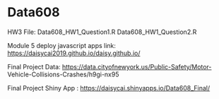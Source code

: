 # Data608

HW3 File: 
Data608_HW1_Question1.R
Data608_HW1_Question2.R

Module 5 deploy javascript apps link:
https://daisycai2019.github.io/daisy.github.io/


Final Project Data:
https://data.cityofnewyork.us/Public-Safety/Motor- Vehicle-Collisions-Crashes/h9gi-nx95

Final Project Shiny App : 
https://daisycai.shinyapps.io/Data608_Final/


